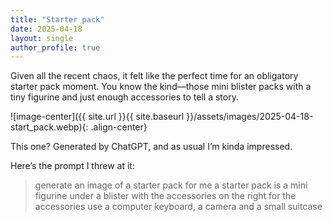 ```yaml
---
title: "Starter pack"
date: 2025-04-18
layout: single
author_profile: true
---
```


Given all the recent chaos, it felt like the perfect time for an obligatory starter pack moment. You know the kind—those mini blister packs with a tiny figurine and just enough accessories to tell a story.

![image-center]({{ site.url }}{{ site.baseurl }}/assets/images/2025-04-18-start_pack.webp){: .align-center}

This one? Generated by ChatGPT, and as usual I’m kinda impressed.

Here’s the prompt I threw at it:

> generate an image of a starter pack for me
> a starter pack is a mini figurine under a blister with the accessories on the right
> for the accessories use a computer keyboard, a camera and a small suitcase
